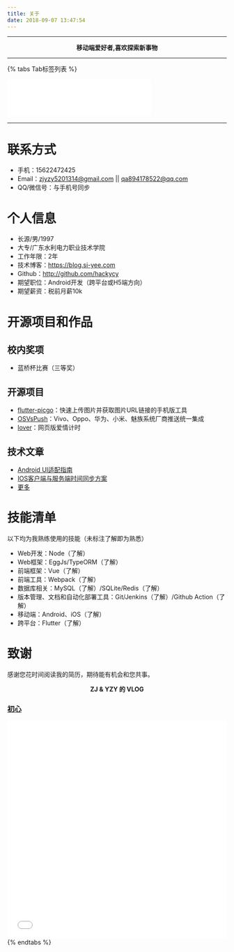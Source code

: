 ```yaml
---
title: 关于
date: 2018-09-07 13:47:54
---
```


------

<center><b>移动端爱好者,喜欢探索新事物</b></center>

------

{% tabs Tab标签列表 %}
<!-- tab 个人简介 -->

<iframe frameborder="no" border="0" marginwidth="0" marginheight="0" width=330 height=86 src="//music.163.com/outchain/player?type=2&id=167844&auto=1&height=66"></iframe>

---      
      
# 联系方式

- 手机：15622472425
- Email：zjyzy5201314@gmail.com || qa894178522@qq.com
- QQ/微信号：与手机号同步

# 个人信息

 - 长源/男/1997
 - 大专/广东水利电力职业技术学院 
 - 工作年限：2年
 - 技术博客：https://blog.si-yee.com
 - Github：http://github.com/hackycy
 - 期望职位：Android开发（跨平台或H5端方向）
 - 期望薪资：税前月薪10k

# 开源项目和作品

## 校内奖项

- 蓝桥杯比赛（三等奖）

## 开源项目

  - [flutter-picgo](https://github.com/PicGo/flutter-picgo)：快速上传图片并获取图片URL链接的手机版工具
  - [OSVsPush](https://github.com/hackycy/OSVsPush)：Vivo、Oppo、华为、小米、魅族系统厂商推送统一集成
  - [lover](https://github.com/hackycy/lover)：网页版爱情计时

## 技术文章

- [Android UI适配指南](https://blog.si-yee.com/2019/05/22/Android-UI适配指南/)
- [IOS客户端与服务端时间同步方案](https://blog.si-yee.com/2020/05/12/IOS客户端与服务端时间同步方案/) 
- [更多](https://blog.si-yee.com/)

# 技能清单

以下均为我熟练使用的技能（未标注了解即为熟悉）

- Web开发：Node（了解）
- Web框架：EggJs/TypeORM（了解）
- 前端框架：Vue（了解）
- 前端工具：Webpack（了解）
- 数据库相关：MySQL（了解）/SQLite/Redis（了解）
- 版本管理、文档和自动化部署工具：Git/Jenkins（了解）/Github Action（了解）
- 移动端：Android、iOS（了解）
- 跨平台：Flutter（了解）
    
# 致谢
感谢您花时间阅读我的简历，期待能有机会和您共事。
<!-- endtab -->

<!-- tab vlog -->
<center><b>ZJ & YZY 的 VLOG</b></center>

### [初心](https://www.bilibili.com/video/BV1Jv41167jp/)

<iframe src="//player.bilibili.com/player.html?aid=243491393&bvid=BV1Jv41167jp&cid=199882009&page=1" style="width:100%;height:500px;" scrolling="no" border="0" frameborder="no" framespacing="0" allowfullscreen="true"> </iframe>
<!-- endtab -->
{% endtabs %}
